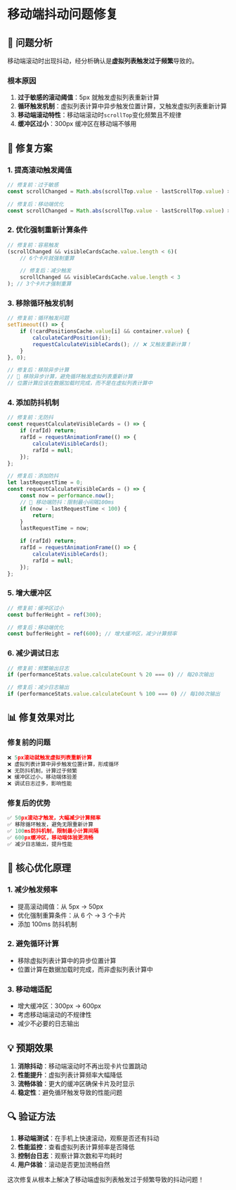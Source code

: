 # 移动端抖动问题修复

## 🚨 问题分析

移动端滚动时出现抖动，经分析确认是**虚拟列表触发过于频繁**导致的。

### 根本原因

1. **过于敏感的滚动阈值**：5px 就触发虚拟列表重新计算
2. **循环触发机制**：虚拟列表计算中异步触发位置计算，又触发虚拟列表重新计算
3. **移动端滚动特性**：移动端滚动时`scrollTop`变化频繁且不规律
4. **缓冲区过小**：300px 缓冲区在移动端不够用

## 🔧 修复方案

### 1. 提高滚动触发阈值

```javascript
// 修复前：过于敏感
const scrollChanged = Math.abs(scrollTop.value - lastScrollTop.value) > 5; // 5px就触发

// 修复后：移动端优化
const scrollChanged = Math.abs(scrollTop.value - lastScrollTop.value) > 50; // 50px才触发
```

### 2. 优化强制重新计算条件

```javascript
// 修复前：容易触发
(scrollChanged && visibleCardsCache.value.length < 6)(
	// 6个卡片就强制重算

	// 修复后：减少触发
	scrollChanged && visibleCardsCache.value.length < 3
); // 3个卡片才强制重算
```

### 3. 移除循环触发机制

```javascript
// 修复前：循环触发问题
setTimeout(() => {
	if (!cardPositionsCache.value[i] && container.value) {
		calculateCardPosition(i);
		requestCalculateVisibleCards(); // ❌ 又触发重新计算！
	}
}, 0);

// 修复后：移除异步计算
// 🔧 移除异步计算，避免循环触发虚拟列表重新计算
// 位置计算应该在数据加载时完成，而不是在虚拟列表计算中
```

### 4. 添加防抖机制

```javascript
// 修复前：无防抖
const requestCalculateVisibleCards = () => {
	if (rafId) return;
	rafId = requestAnimationFrame(() => {
		calculateVisibleCards();
		rafId = null;
	});
};

// 修复后：添加防抖
let lastRequestTime = 0;
const requestCalculateVisibleCards = () => {
	const now = performance.now();
	// 🔧 移动端防抖：限制最小间隔100ms
	if (now - lastRequestTime < 100) {
		return;
	}
	lastRequestTime = now;

	if (rafId) return;
	rafId = requestAnimationFrame(() => {
		calculateVisibleCards();
		rafId = null;
	});
};
```

### 5. 增大缓冲区

```javascript
// 修复前：缓冲区过小
const bufferHeight = ref(300);

// 修复后：移动端优化
const bufferHeight = ref(600); // 增大缓冲区，减少计算频率
```

### 6. 减少调试日志

```javascript
// 修复前：频繁输出日志
if (performanceStats.value.calculateCount % 20 === 0) // 每20次输出

// 修复后：减少日志输出
if (performanceStats.value.calculateCount % 100 === 0) // 每100次输出
```

## 📊 修复效果对比

### 修复前的问题

```javascript
❌ 5px滚动就触发虚拟列表重新计算
❌ 虚拟列表计算中异步触发位置计算，形成循环
❌ 无防抖机制，计算过于频繁
❌ 缓冲区过小，移动端体验差
❌ 调试日志过多，影响性能
```

### 修复后的优势

```javascript
✅ 50px滚动才触发，大幅减少计算频率
✅ 移除循环触发，避免无限重新计算
✅ 100ms防抖机制，限制最小计算间隔
✅ 600px缓冲区，移动端体验更流畅
✅ 减少日志输出，提升性能
```

## 🎯 核心优化原理

### 1. **减少触发频率**

- 提高滚动阈值：从 5px → 50px
- 优化强制重算条件：从 6 个 → 3 个卡片
- 添加 100ms 防抖机制

### 2. **避免循环计算**

- 移除虚拟列表计算中的异步位置计算
- 位置计算在数据加载时完成，而非虚拟列表计算中

### 3. **移动端适配**

- 增大缓冲区：300px → 600px
- 考虑移动端滚动的不规律性
- 减少不必要的日志输出

## 💡 预期效果

1. **消除抖动**：移动端滚动时不再出现卡片位置跳动
2. **性能提升**：虚拟列表计算频率大幅降低
3. **流畅体验**：更大的缓冲区确保卡片及时显示
4. **稳定性**：避免循环触发导致的性能问题

## 🔍 验证方法

1. **移动端测试**：在手机上快速滚动，观察是否还有抖动
2. **性能监控**：查看虚拟列表计算频率是否降低
3. **控制台日志**：观察计算次数和平均耗时
4. **用户体验**：滚动是否更加流畅自然

这次修复从根本上解决了移动端虚拟列表触发过于频繁导致的抖动问题！
